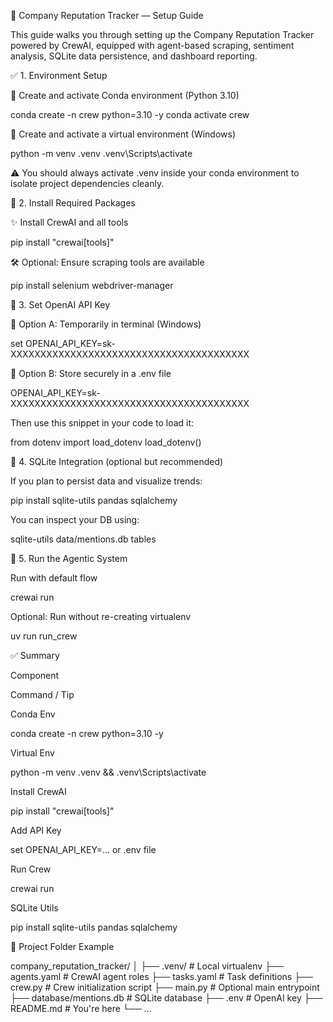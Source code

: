 🧠 Company Reputation Tracker — Setup Guide

This guide walks you through setting up the Company Reputation Tracker powered by CrewAI, equipped with agent-based scraping, sentiment analysis, SQLite data persistence, and dashboard reporting.

✅ 1. Environment Setup

🔧 Create and activate Conda environment (Python 3.10)

conda create -n crew python=3.10 -y
conda activate crew

🧠 Create and activate a virtual environment (Windows)

python -m venv .venv
.venv\Scripts\activate

⚠️ You should always activate .venv inside your conda environment to isolate project dependencies cleanly.

📆 2. Install Required Packages

✨ Install CrewAI and all tools

pip install "crewai[tools]"

🛠️ Optional: Ensure scraping tools are available

pip install selenium webdriver-manager

🔐 3. Set OpenAI API Key

🧪 Option A: Temporarily in terminal (Windows)

set OPENAI_API_KEY=sk-XXXXXXXXXXXXXXXXXXXXXXXXXXXXXXXXXXXXXXXX

🧪 Option B: Store securely in a .env file

OPENAI_API_KEY=sk-XXXXXXXXXXXXXXXXXXXXXXXXXXXXXXXXXXXXXXXX

Then use this snippet in your code to load it:

from dotenv import load_dotenv
load_dotenv()

📃️ 4. SQLite Integration (optional but recommended)

If you plan to persist data and visualize trends:

pip install sqlite-utils pandas sqlalchemy

You can inspect your DB using:

sqlite-utils data/mentions.db tables

🚀 5. Run the Agentic System

Run with default flow

crewai run

Optional: Run without re-creating virtualenv

uv run run_crew

✅ Summary

Component

Command / Tip

Conda Env

conda create -n crew python=3.10 -y

Virtual Env

python -m venv .venv && .venv\Scripts\activate

Install CrewAI

pip install "crewai[tools]"

Add API Key

set OPENAI_API_KEY=... or .env file

Run Crew

crewai run

SQLite Utils

pip install sqlite-utils pandas sqlalchemy

📁 Project Folder Example

company_reputation_tracker/
│
├── .venv/                      # Local virtualenv
├── agents.yaml                 # CrewAI agent roles
├── tasks.yaml                  # Task definitions
├── crew.py                     # Crew initialization script
├── main.py                     # Optional main entrypoint
├── database/mentions.db        # SQLite database
├── .env                        # OpenAI key
├── README.md                   # You're here
└── ...

